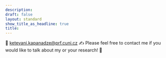 ```yaml
---
description: 
draft: false
layout: standard
show_title_as_headline: true
title: 
---
```



💬 [ketevani.kapanadze@prf.cuni.cz]()
 ✍️ Please feel free to contact me if you would like to talk about my or your research! 🙂


